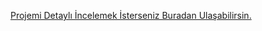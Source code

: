 
[Projemi Detaylı İncelemek İsterseniz Buradan Ulaşabilirsin.](https://mehmetsakaoglu.github.io/Saka_tourism_page/)
